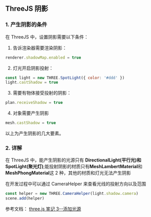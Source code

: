 ## ThreeJS 阴影

### 1. 产生阴影的条件

在 ThreeJS 中，设置阴影需要以下条件：

1. 告诉渲染器需要渲染阴影：

```js
renderer.shadowMap.enabled = true
```

2. 灯光开启阴影投射：

```js
const light = new THREE.SpotLight({ color: '#ddd' })
light.castShadow = true
```

3. 需要有物体接受投射的阴影：

```js
plan.receiveShadow = true
```

4. 对象需要产生阴影

```js
mesh.castShadow = true
```

以上为产生阴影的几大要素。

### 2. 详解

在 ThreeJS 中，能产生阴影的光源只有 **DirectionalLight(平行光)**和**SpotLight(聚光灯)**;能投射阴影的材质只有**MeshLambertMaterial**和**MeshPhongMaterial**这 2 种，其他的材质和灯光无法产生阴影

在开发过程中可以通过 CameraHelper 来查看光线的投射方向以及范围

```js
const helper = new THREE.CameraHelper(light.shadow.camera)
scene.add(helper)
```

参考文档：
[three.js 笔记 3--添加光源](https://godbasin.github.io/2017/04/22/three-notes-3-add-light-source/)

